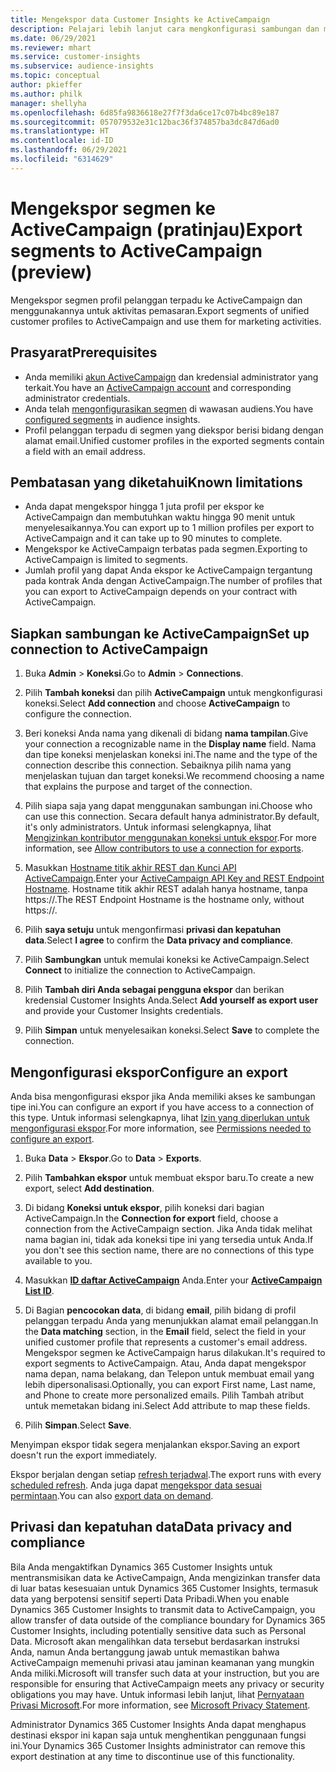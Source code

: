 ```yaml
---
title: Mengekspor data Customer Insights ke ActiveCampaign
description: Pelajari lebih lanjut cara mengkonfigurasi sambungan dan mengekspor ke ActiveCampaign.
ms.date: 06/29/2021
ms.reviewer: mhart
ms.service: customer-insights
ms.subservice: audience-insights
ms.topic: conceptual
author: pkieffer
ms.author: philk
manager: shellyha
ms.openlocfilehash: 6d85fa9836618e27f7f3da6ce17c07b4bc89e187
ms.sourcegitcommit: 057079532e31c12bac36f374857ba3dc847d6ad0
ms.translationtype: HT
ms.contentlocale: id-ID
ms.lasthandoff: 06/29/2021
ms.locfileid: "6314629"
---
```

# <a name="export-segments-to-activecampaign-preview"></a><span data-ttu-id="bd764-103">Mengekspor segmen ke ActiveCampaign (pratinjau)</span><span class="sxs-lookup"><span data-stu-id="bd764-103">Export segments to ActiveCampaign (preview)</span></span>

<span data-ttu-id="bd764-104">Mengekspor segmen profil pelanggan terpadu ke ActiveCampaign dan menggunakannya untuk aktivitas pemasaran.</span><span class="sxs-lookup"><span data-stu-id="bd764-104">Export segments of unified customer profiles to ActiveCampaign and use them for marketing activities.</span></span>

## <a name="prerequisites"></a><span data-ttu-id="bd764-105">Prasyarat</span><span class="sxs-lookup"><span data-stu-id="bd764-105">Prerequisites</span></span>

-   <span data-ttu-id="bd764-106">Anda memiliki [akun ActiveCampaign](https://www.activecampaign.com/) dan kredensial administrator yang terkait.</span><span class="sxs-lookup"><span data-stu-id="bd764-106">You have an [ActiveCampaign account](https://www.activecampaign.com/) and corresponding administrator credentials.</span></span>
-   <span data-ttu-id="bd764-107">Anda telah [mengonfigurasikan segmen](segments.md) di wawasan audiens.</span><span class="sxs-lookup"><span data-stu-id="bd764-107">You have [configured segments](segments.md) in audience insights.</span></span>
-   <span data-ttu-id="bd764-108">Profil pelanggan terpadu di segmen yang diekspor berisi bidang dengan alamat email.</span><span class="sxs-lookup"><span data-stu-id="bd764-108">Unified customer profiles in the exported segments contain a field with an email address.</span></span>

## <a name="known-limitations"></a><span data-ttu-id="bd764-109">Pembatasan yang diketahui</span><span class="sxs-lookup"><span data-stu-id="bd764-109">Known limitations</span></span>

- <span data-ttu-id="bd764-110">Anda dapat mengekspor hingga 1 juta profil per ekspor ke ActiveCampaign dan membutuhkan waktu hingga 90 menit untuk menyelesaikannya.</span><span class="sxs-lookup"><span data-stu-id="bd764-110">You can export up to 1 million profiles per export to ActiveCampaign and it can take up to 90 minutes to complete.</span></span>
- <span data-ttu-id="bd764-111">Mengekspor ke ActiveCampaign terbatas pada segmen.</span><span class="sxs-lookup"><span data-stu-id="bd764-111">Exporting to ActiveCampaign is limited to segments.</span></span>
- <span data-ttu-id="bd764-112">Jumlah profil yang dapat Anda ekspor ke ActiveCampaign tergantung pada kontrak Anda dengan ActiveCampaign.</span><span class="sxs-lookup"><span data-stu-id="bd764-112">The number of profiles that you can export to ActiveCampaign depends on your contract with ActiveCampaign.</span></span>

## <a name="set-up-connection-to-activecampaign"></a><span data-ttu-id="bd764-113">Siapkan sambungan ke ActiveCampaign</span><span class="sxs-lookup"><span data-stu-id="bd764-113">Set up connection to ActiveCampaign</span></span>

1. <span data-ttu-id="bd764-114">Buka **Admin** > **Koneksi**.</span><span class="sxs-lookup"><span data-stu-id="bd764-114">Go to **Admin** > **Connections**.</span></span>

1. <span data-ttu-id="bd764-115">Pilih **Tambah koneksi** dan pilih **ActiveCampaign** untuk mengkonfigurasi koneksi.</span><span class="sxs-lookup"><span data-stu-id="bd764-115">Select **Add connection** and choose **ActiveCampaign** to configure the connection.</span></span>

1. <span data-ttu-id="bd764-116">Beri koneksi Anda nama yang dikenali di bidang **nama tampilan**.</span><span class="sxs-lookup"><span data-stu-id="bd764-116">Give your connection a recognizable name in the **Display name** field.</span></span> <span data-ttu-id="bd764-117">Nama dan tipe koneksi menjelaskan koneksi ini.</span><span class="sxs-lookup"><span data-stu-id="bd764-117">The name and the type of the connection describe this connection.</span></span> <span data-ttu-id="bd764-118">Sebaiknya pilih nama yang menjelaskan tujuan dan target koneksi.</span><span class="sxs-lookup"><span data-stu-id="bd764-118">We recommend choosing a name that explains the purpose and target of the connection.</span></span>

1. <span data-ttu-id="bd764-119">Pilih siapa saja yang dapat menggunakan sambungan ini.</span><span class="sxs-lookup"><span data-stu-id="bd764-119">Choose who can use this connection.</span></span> <span data-ttu-id="bd764-120">Secara default hanya administrator.</span><span class="sxs-lookup"><span data-stu-id="bd764-120">By default, it's only administrators.</span></span> <span data-ttu-id="bd764-121">Untuk informasi selengkapnya, lihat [Mengizinkan kontributor menggunakan koneksi untuk ekspor](connections.md#allow-contributors-to-use-a-connection-for-exports).</span><span class="sxs-lookup"><span data-stu-id="bd764-121">For more information, see [Allow contributors to use a connection for exports](connections.md#allow-contributors-to-use-a-connection-for-exports).</span></span>

1. <span data-ttu-id="bd764-122">Masukkan [Hostname titik akhir REST dan Kunci API ActiveCampaign](https://help.activecampaign.com/hc/articles/207317590-Getting-started-with-the-API#how-to-obtain-your-activecampaign-api-url-and-key).</span><span class="sxs-lookup"><span data-stu-id="bd764-122">Enter your [ActiveCampaign API Key and REST Endpoint Hostname](https://help.activecampaign.com/hc/articles/207317590-Getting-started-with-the-API#how-to-obtain-your-activecampaign-api-url-and-key).</span></span> <span data-ttu-id="bd764-123">Hostname titik akhir REST adalah hanya hostname, tanpa https://.</span><span class="sxs-lookup"><span data-stu-id="bd764-123">The REST Endpoint Hostname is the hostname only, without https://.</span></span> 

1. <span data-ttu-id="bd764-124">Pilih **saya setuju** untuk mengonfirmasi **privasi dan kepatuhan data**.</span><span class="sxs-lookup"><span data-stu-id="bd764-124">Select **I agree** to confirm the **Data privacy and compliance**.</span></span>

1. <span data-ttu-id="bd764-125">Pilih **Sambungkan** untuk memulai koneksi ke ActiveCampaign.</span><span class="sxs-lookup"><span data-stu-id="bd764-125">Select **Connect** to initialize the connection to ActiveCampaign.</span></span>

1. <span data-ttu-id="bd764-126">Pilih **Tambah diri Anda sebagai pengguna ekspor** dan berikan kredensial Customer Insights Anda.</span><span class="sxs-lookup"><span data-stu-id="bd764-126">Select **Add yourself as export user** and provide your Customer Insights credentials.</span></span>

1. <span data-ttu-id="bd764-127">Pilih **Simpan** untuk menyelesaikan koneksi.</span><span class="sxs-lookup"><span data-stu-id="bd764-127">Select **Save** to complete the connection.</span></span>

## <a name="configure-an-export"></a><span data-ttu-id="bd764-128">Mengonfigurasi ekspor</span><span class="sxs-lookup"><span data-stu-id="bd764-128">Configure an export</span></span>

<span data-ttu-id="bd764-129">Anda bisa mengonfigurasi ekspor jika Anda memiliki akses ke sambungan tipe ini.</span><span class="sxs-lookup"><span data-stu-id="bd764-129">You can configure an export if you have access to a connection of this type.</span></span> <span data-ttu-id="bd764-130">Untuk informasi selengkapnya, lihat [Izin yang diperlukan untuk mengonfigurasi ekspor](export-destinations.md#set-up-a-new-export).</span><span class="sxs-lookup"><span data-stu-id="bd764-130">For more information, see [Permissions needed to configure an export](export-destinations.md#set-up-a-new-export).</span></span>

1. <span data-ttu-id="bd764-131">Buka **Data** > **Ekspor**.</span><span class="sxs-lookup"><span data-stu-id="bd764-131">Go to **Data** > **Exports**.</span></span>

1. <span data-ttu-id="bd764-132">Pilih **Tambahkan ekspor** untuk membuat ekspor baru.</span><span class="sxs-lookup"><span data-stu-id="bd764-132">To create a new export, select **Add destination**.</span></span>

1. <span data-ttu-id="bd764-133">Di bidang **Koneksi untuk ekspor**, pilih koneksi dari bagian ActiveCampaign.</span><span class="sxs-lookup"><span data-stu-id="bd764-133">In the **Connection for export** field, choose a connection from the ActiveCampaign section.</span></span> <span data-ttu-id="bd764-134">Jika Anda tidak melihat nama bagian ini, tidak ada koneksi tipe ini yang tersedia untuk Anda.</span><span class="sxs-lookup"><span data-stu-id="bd764-134">If you don't see this section name, there are no connections of this type available to you.</span></span>

1. <span data-ttu-id="bd764-135">Masukkan [**ID daftar ActiveCampaign**](https://help.activecampaign.com/hc/articles/360000030559-How-to-create-a-list-in-ActiveCampaign) Anda.</span><span class="sxs-lookup"><span data-stu-id="bd764-135">Enter your [**ActiveCampaign List ID**](https://help.activecampaign.com/hc/articles/360000030559-How-to-create-a-list-in-ActiveCampaign).</span></span>    

3. <span data-ttu-id="bd764-136">Di Bagian **pencocokan data**, di bidang **email**, pilih bidang di profil pelanggan terpadu Anda yang menunjukkan alamat email pelanggan.</span><span class="sxs-lookup"><span data-stu-id="bd764-136">In the **Data matching** section, in the **Email** field, select the field in your unified customer profile that represents a customer's email address.</span></span> <span data-ttu-id="bd764-137">Mengekspor segmen ke ActiveCampaign harus dilakukan.</span><span class="sxs-lookup"><span data-stu-id="bd764-137">It's required to export segments to ActiveCampaign.</span></span> <span data-ttu-id="bd764-138">Atau, Anda dapat mengekspor nama depan, nama belakang, dan Telepon untuk membuat email yang lebih dipersonalisasi.</span><span class="sxs-lookup"><span data-stu-id="bd764-138">Optionally, you can export First name, Last name, and Phone to create more personalized emails.</span></span> <span data-ttu-id="bd764-139">Pilih Tambah atribut untuk memetakan bidang ini.</span><span class="sxs-lookup"><span data-stu-id="bd764-139">Select Add attribute to map these fields.</span></span>

1. <span data-ttu-id="bd764-140">Pilih **Simpan**.</span><span class="sxs-lookup"><span data-stu-id="bd764-140">Select **Save**.</span></span>

<span data-ttu-id="bd764-141">Menyimpan ekspor tidak segera menjalankan ekspor.</span><span class="sxs-lookup"><span data-stu-id="bd764-141">Saving an export doesn't run the export immediately.</span></span>

<span data-ttu-id="bd764-142">Ekspor berjalan dengan setiap [refresh terjadwal](system.md#schedule-tab).</span><span class="sxs-lookup"><span data-stu-id="bd764-142">The export runs with every [scheduled refresh](system.md#schedule-tab).</span></span> <span data-ttu-id="bd764-143">Anda juga dapat [mengekspor data sesuai permintaan](export-destinations.md#run-exports-on-demand).</span><span class="sxs-lookup"><span data-stu-id="bd764-143">You can also [export data on demand](export-destinations.md#run-exports-on-demand).</span></span> 


## <a name="data-privacy-and-compliance"></a><span data-ttu-id="bd764-144">Privasi dan kepatuhan data</span><span class="sxs-lookup"><span data-stu-id="bd764-144">Data privacy and compliance</span></span>

<span data-ttu-id="bd764-145">Bila Anda mengaktifkan Dynamics 365 Customer Insights untuk mentransmisikan data ke ActiveCampaign, Anda mengizinkan transfer data di luar batas kesesuaian untuk Dynamics 365 Customer Insights, termasuk data yang berpotensi sensitif seperti Data Pribadi.</span><span class="sxs-lookup"><span data-stu-id="bd764-145">When you enable Dynamics 365 Customer Insights to transmit data to ActiveCampaign, you allow transfer of data outside of the compliance boundary for Dynamics 365 Customer Insights, including potentially sensitive data such as Personal Data.</span></span> <span data-ttu-id="bd764-146">Microsoft akan mengalihkan data tersebut berdasarkan instruksi Anda, namun Anda bertanggung jawab untuk memastikan bahwa ActiveCampaign memenuhi privasi atau jaminan keamanan yang mungkin Anda miliki.</span><span class="sxs-lookup"><span data-stu-id="bd764-146">Microsoft will transfer such data at your instruction, but you are responsible for ensuring that ActiveCampaign meets any privacy or security obligations you may have.</span></span> <span data-ttu-id="bd764-147">Untuk informasi lebih lanjut, lihat [Pernyataan Privasi Microsoft](https://go.microsoft.com/fwlink/?linkid=396732).</span><span class="sxs-lookup"><span data-stu-id="bd764-147">For more information, see [Microsoft Privacy Statement](https://go.microsoft.com/fwlink/?linkid=396732).</span></span>

<span data-ttu-id="bd764-148">Administrator Dynamics 365 Customer Insights Anda dapat menghapus destinasi ekspor ini kapan saja untuk menghentikan penggunaan fungsi ini.</span><span class="sxs-lookup"><span data-stu-id="bd764-148">Your Dynamics 365 Customer Insights administrator can remove this export destination at any time to discontinue use of this functionality.</span></span>
